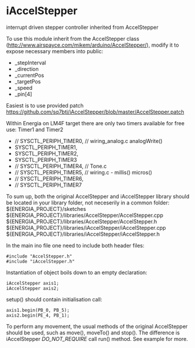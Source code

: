 iAccelStepper
=============

interrupt driven stepper controller inherited from AccelStepper

To use this module inherit from the AccelStepper class (http://www.airspayce.com/mikem/arduino/AccelStepper/), modify it to expose necessary members into public:

* _stepInterval
* _direction
* _currentPos
* _targetPos
* _speed
* _pin[4]

Easiest is to use provided patch https://github.com/sq7bti/iAccelStepper/blob/master/AccelStepper.patch

Within Energia on LM4F target there are only two timers available for free use: Timer1 and Timer2

- //  SYSCTL_PERIPH_TIMER0, // wiring_analog.c analogWrite()
-   SYSCTL_PERIPH_TIMER1,
-   SYSCTL_PERIPH_TIMER2,
-   SYSCTL_PERIPH_TIMER3
- //  SYSCTL_PERIPH_TIMER4, // Tone.c
- //  SYSCTL_PERIPH_TIMER5, // wiring.c - millis() micros()
- //  SYSCTL_PERIPH_TIMER6,
- //  SYSCTL_PERIPH_TIMER7

To sum up, both the original AccelStepper and iAccelStepper library should be located in your library folder, not neceserily in a common folder:
${ENERGIA_PROJECT}/sketches
${ENERGIA_PROJECT}/libraries/AccelStepper/AccelStepper.cpp
${ENERGIA_PROJECT}/libraries/AccelStepper/AccelStepper.h
${ENERGIA_PROJECT}/libraries/iAccelStepper/iAccelStepper.cpp
${ENERGIA_PROJECT}/libraries/iAccelStepper/iAccelStepper.h

In the main ino file one need to include both header files:
```
#include "AccelStepper.h"
#include "iAccelStepper.h"
```

Instantiation of object boils down to an empty declaration:
```
iAccelStepper axis1;
iAccelStepper axis2;
```
setup() should contain initialisation call:
```
axis1.begin(PB_0, PB_5);
axis2.begin(PE_4, PB_1);
```
To perform any movement, the usual methods of the original AccelStepper should be used, such as move(), moveTo() and stop(). The difference is iAccelStepper _DO_NOT_REQUIRE_ call run() method. See example for more.

